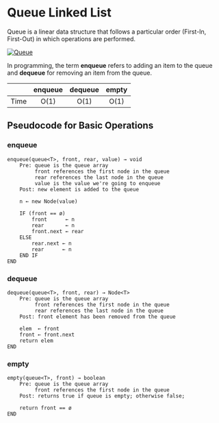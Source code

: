 # Queue Linked List

Queue is a linear data structure that follows a particular order (First-In, First-Out) in which operations are performed.

<a href="https://www.programiz.com/dsa/queue"><img src="https://cdn.programiz.com/sites/tutorial2program/files/queue.png" title="programiz.com" alt="Queue" /></a>

In programming, the term **enqueue** refers to adding an item to the queue and **dequeue** for removing an item from the queue.

|      | enqueue | dequeue | empty |
| :--: | :-----: | :-----: | :---: |
| Time |  O(1)   |  O(1)   | O(1)  |

## Pseudocode for Basic Operations

### enqueue

```text
enqueue(queue<T>, front, rear, value) → void
    Pre: queue is the queue array
         front references the first node in the queue
         rear references the last node in the queue
         value is the value we're going to enqueue
    Post: new element is added to the queue

    n ← new Node(value)

    IF (front == ø)
        front      ← n
        rear       ← n
        front.next ← rear
    ELSE
        rear.next ← n
        rear      ← n
    END IF
END
```

### dequeue

```text
dequeue(queue<T>, front, rear) → Node<T>
    Pre: queue is the queue array
         front references the first node in the queue
         rear references the last node in the queue
    Post: front element has been removed from the queue

    elem  ← front
    front ← front.next
    return elem
END
```

### empty

```text
empty(queue<T>, front) → boolean
    Pre: queue is the queue array
         front references the first node in the queue
    Post: returns true if queue is empty; otherwise false;

    return front == ø
END
```

